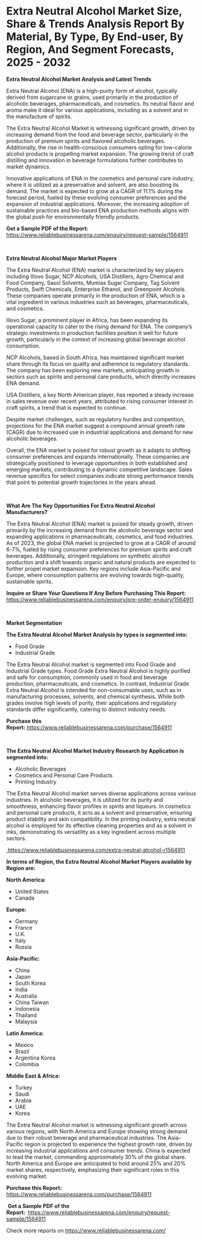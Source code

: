 <p><h1>Extra Neutral Alcohol Market Size, Share & Trends Analysis Report By Material, By Type, By End-user, By Region, And Segment Forecasts, 2025 - 2032</h1></p><p><strong>Extra Neutral Alcohol Market Analysis and Latest Trends</strong></p>
<p><p>Extra Neutral Alcohol (ENA) is a high-purity form of alcohol, typically derived from sugarcane or grains, used primarily in the production of alcoholic beverages, pharmaceuticals, and cosmetics. Its neutral flavor and aroma make it ideal for various applications, including as a solvent and in the manufacture of spirits. </p><p>The Extra Neutral Alcohol Market is witnessing significant growth, driven by increasing demand from the food and beverage sector, particularly in the production of premium spirits and flavored alcoholic beverages. Additionally, the rise in health-conscious consumers opting for low-calorie alcohol products is propelling market expansion. The growing trend of craft distilling and innovation in beverage formulations further contributes to market dynamics.</p><p>Innovative applications of ENA in the cosmetics and personal care industry, where it is utilized as a preservative and solvent, are also boosting its demand. The market is expected to grow at a CAGR of 11.1% during the forecast period, fueled by these evolving consumer preferences and the expansion of industrial applications. Moreover, the increasing adoption of sustainable practices and bio-based ENA production methods aligns with the global push for environmentally friendly products.</p></p>
<p><strong>Get a Sample PDF of the Report:&nbsp;</strong> <a href="https://www.reliablebusinessarena.com/enquiry/request-sample/1564911?utm_campaign=2396&utm_medium=2&utm_source=Github&utm_content=ia&utm_term=02042025&utm_id=extra-neutral-alcohol">https://www.reliablebusinessarena.com/enquiry/request-sample/1564911</a></p>
<p>&nbsp;</p>
<p><strong>Extra Neutral Alcohol Major Market Players</strong></p>
<p><p>The Extra Neutral Alcohol (ENA) market is characterized by key players including Illovo Sugar, NCP Alcohols, USA Distillers, Agro Chemical and Food Company, Sasol Solvents, Mumias Sugar Company, Tag Solvent Products, Swift Chemicals, Enterprise Ethanol, and Greenpoint Alcohols. These companies operate primarily in the production of ENA, which is a vital ingredient in various industries such as beverages, pharmaceuticals, and cosmetics.</p><p>Illovo Sugar, a prominent player in Africa, has been expanding its operational capacity to cater to the rising demand for ENA. The company’s strategic investments in production facilities position it well for future growth, particularly in the context of increasing global beverage alcohol consumption.</p><p>NCP Alcohols, based in South Africa, has maintained significant market share through its focus on quality and adherence to regulatory standards. The company has been exploring new markets, anticipating growth in sectors such as spirits and personal care products, which directly increases ENA demand.</p><p>USA Distillers, a key North American player, has reported a steady increase in sales revenue over recent years, attributed to rising consumer interest in craft spirits, a trend that is expected to continue.</p><p>Despite market challenges, such as regulatory hurdles and competition, projections for the ENA market suggest a compound annual growth rate (CAGR) due to increased use in industrial applications and demand for new alcoholic beverages. </p><p>Overall, the ENA market is poised for robust growth as it adapts to shifting consumer preferences and expands internationally. These companies are strategically positioned to leverage opportunities in both established and emerging markets, contributing to a dynamic competitive landscape. Sales revenue specifics for select companies indicate strong performance trends that point to potential growth trajectories in the years ahead.</p></p>
<p>&nbsp;</p>
<p><strong>What Are The Key Opportunities For Extra Neutral Alcohol Manufacturers?</strong></p>
<p><p>The Extra Neutral Alcohol (ENA) market is poised for steady growth, driven primarily by the increasing demand from the alcoholic beverage sector and expanding applications in pharmaceuticals, cosmetics, and food industries. As of 2023, the global ENA market is projected to grow at a CAGR of around 6-7%, fueled by rising consumer preferences for premium spirits and craft beverages. Additionally, stringent regulations on synthetic alcohol production and a shift towards organic and natural products are expected to further propel market expansion. Key regions include Asia-Pacific and Europe, where consumption patterns are evolving towards high-quality, sustainable spirits.</p></p>
<p><strong>Inquire or Share Your Questions If Any Before Purchasing This Report:</strong> <a href="https://www.reliablebusinessarena.com/enquiry/pre-order-enquiry/1564911?utm_campaign=2396&utm_medium=2&utm_source=Github&utm_content=ia&utm_term=02042025&utm_id=extra-neutral-alcohol">https://www.reliablebusinessarena.com/enquiry/pre-order-enquiry/1564911</a></p>
<p>&nbsp;</p>
<p><strong>Market Segmentation</strong></p>
<p><strong>The Extra Neutral Alcohol Market Analysis by types is segmented into:</strong></p>
<p><ul><li>Food Grade</li><li>Industrial Grade</li></ul></p>
<p><p>The Extra Neutral Alcohol market is segmented into Food Grade and Industrial Grade types. Food Grade Extra Neutral Alcohol is highly purified and safe for consumption, commonly used in food and beverage production, pharmaceuticals, and cosmetics. In contrast, Industrial Grade Extra Neutral Alcohol is intended for non-consumable uses, such as in manufacturing processes, solvents, and chemical synthesis. While both grades involve high levels of purity, their applications and regulatory standards differ significantly, catering to distinct industry needs.</p></p>
<p><strong>Purchase this Report:&nbsp;</strong><a href="https://www.reliablebusinessarena.com/purchase/1564911?utm_campaign=2396&utm_medium=2&utm_source=Github&utm_content=ia&utm_term=02042025&utm_id=extra-neutral-alcohol">https://www.reliablebusinessarena.com/purchase/1564911</a></p>
<p>&nbsp;</p>
<p><strong>The Extra Neutral Alcohol Market Industry Research by Application is segmented into:</strong></p>
<p><ul><li>Alcoholic Beverages</li><li>Cosmetics and Personal Care Products</li><li>Printing Industry</li></ul></p>
<p><p>The Extra Neutral Alcohol market serves diverse applications across various industries. In alcoholic beverages, it is utilized for its purity and smoothness, enhancing flavor profiles in spirits and liqueurs. In cosmetics and personal care products, it acts as a solvent and preservative, ensuring product stability and skin compatibility. In the printing industry, extra neutral alcohol is employed for its effective cleaning properties and as a solvent in inks, demonstrating its versatility as a key ingredient across multiple sectors.</p></p>
<p><a href="https://www.reliablebusinessarena.com/extra-neutral-alcohol-r1564911?utm_campaign=2396&utm_medium=2&utm_source=Github&utm_content=ia&utm_term=02042025&utm_id=extra-neutral-alcohol">&nbsp;https://www.reliablebusinessarena.com/extra-neutral-alcohol-r1564911</a></p>
<p><strong>In terms of Region, the Extra Neutral Alcohol Market Players available by Region are:</strong></p>
<p>
    <p> <strong> North America: </strong>
        <ul>
            <li>United States</li>
            <li>Canada</li>
        </ul>
        </p> 
    <p> <strong> Europe: </strong>
        <ul>
            <li>Germany</li>
            <li>France</li>
            <li>U.K.</li>
            <li>Italy</li>
            <li>Russia</li>
        </ul>
        </p> 
    <p> <strong> Asia-Pacific: </strong>
        <ul>
            <li>China</li>
            <li>Japan</li>
            <li>South Korea</li>
            <li>India</li>
            <li>Australia</li>
            <li>China Taiwan</li>
            <li>Indonesia</li>
            <li>Thailand</li>
            <li>Malaysia</li>
        </ul>
        </p> 
    <p> <strong> Latin America: </strong>
        <ul>
            <li>Mexico</li>
            <li>Brazil</li>
            <li>Argentina Korea</li>
            <li>Colombia</li>
        </ul>
        </p> 
    <p> <strong> Middle East & Africa: </strong>
        <ul>
            <li>Turkey</li>
            <li>Saudi</li>
            <li>Arabia</li>
            <li>UAE</li>
            <li>Korea</li>
        </ul>
    </p>
    </p>
<p><p>The Extra Neutral Alcohol market is witnessing significant growth across various regions, with North America and Europe showing strong demand due to their robust beverage and pharmaceutical industries. The Asia-Pacific region is projected to experience the highest growth rate, driven by increasing industrial applications and consumer trends. China is expected to lead the market, commanding approximately 30% of the global share. North America and Europe are anticipated to hold around 25% and 20% market shares, respectively, emphasizing their significant roles in this evolving market.</p></p>
<p><strong>Purchase this Report: </strong><a href="https://www.reliablebusinessarena.com/purchase/1564911?utm_campaign=2396&utm_medium=2&utm_source=Github&utm_content=ia&utm_term=02042025&utm_id=extra-neutral-alcohol">https://www.reliablebusinessarena.com/purchase/1564911</a></p>
<p>&nbsp;<strong>Get a Sample PDF of the Report:&nbsp;&nbsp;</strong><a href="https://www.reliablebusinessarena.com/enquiry/request-sample/1564911?utm_campaign=2396&utm_medium=2&utm_source=Github&utm_content=ia&utm_term=02042025&utm_id=extra-neutral-alcohol">https://www.reliablebusinessarena.com/enquiry/request-sample/1564911</a></p>
<p><strong></strong></p>
<p>Check more reports on <a href="https://www.reliablebusinessarena.com/?utm_campaign=2396&utm_medium=2&utm_source=Github&utm_content=ia&utm_term=02042025&utm_id=extra-neutral-alcohol">https://www.reliablebusinessarena.com/</a></p>
